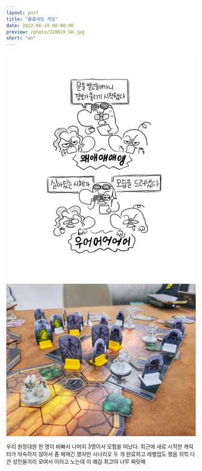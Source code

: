 ```yaml
---
layout: post
title: "롤플레잉 게임"
date: 2022-06-19 00:00:00
preview: /photo/220619_GH.jpg
short: "on"
---
```


<img src="/photo/220619_GH.jpg" width="1000">
<img src="/photo/220619_GH2.jpg" width="1000">

우리 원정대원 한 명이 바빠서 나머지 3명이서 모험을 떠났다.
최근에 새로 시작한 캐릭터가 익숙하지 않아서 좀 헤매긴 했지만 시나리오 두 개 완료하고 레벨업도 했음 히힉
다 큰 성인들끼리 모여서 이러고 노는데 이 쾌감 최고야 너무 짜릿해

